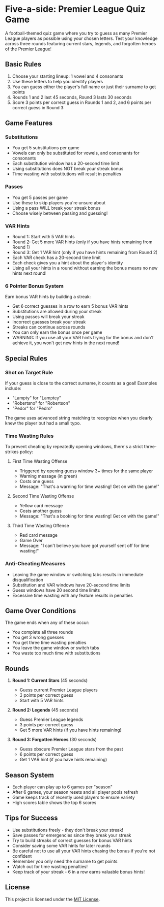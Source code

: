 # Five-a-side: Premier League Quiz Game

A football-themed quiz game where you try to guess as many Premier League players as possible using your chosen letters. Test your knowledge across three rounds featuring current stars, legends, and forgotten heroes of the Premier League!

## Basic Rules

1. Choose your starting lineup: 1 vowel and 4 consonants
2. Use these letters to help you identify players
3. You can guess either the player's full name or just their surname to get points
4. Rounds 1 and 2 last 45 seconds, Round 3 lasts 30 seconds
5. Score 3 points per correct guess in Rounds 1 and 2, and 6 points per correct guess in Round 3

## Game Features

### Substitutions

- You get 5 substitutions per game
- Vowels can only be substituted for vowels, and consonants for consonants
- Each substitution window has a 20-second time limit
- Using substitutions does NOT break your streak bonus
- Time wasting with substitutions will result in penalties

### Passes

- You get 5 passes per game
- Use these to skip players you're unsure about
- Using a pass WILL break your streak bonus
- Choose wisely between passing and guessing!

### VAR Hints

- Round 1: Start with 5 VAR hints
- Round 2: Get 5 more VAR hints (only if you have hints remaining from Round 1)
- Round 3: Get 1 VAR hint (only if you have hints remaining from Round 2)
- Each VAR check has a 20-second time limit
- Each check gives you a hint about the player's identity
- Using all your hints in a round without earning the bonus means no new hints next round!

### 6 Pointer Bonus System

Earn bonus VAR hints by building a streak:

- Get 6 correct guesses in a row to earn 5 bonus VAR hints
- Substitutions are allowed during your streak
- Using passes will break your streak
- Incorrect guesses break your streak
- Streaks can continue across rounds
- You can only earn the bonus once per game
- WARNING: If you use all your VAR hints trying for the bonus and don't achieve it, you won't get new hints in the next round!

## Special Rules

### Shot on Target Rule

If your guess is close to the correct surname, it counts as a goal! Examples include:

- "Lampty" for "Lamptey"
- "Robertsno" for "Robertson"
- "Pedor" for "Pedro"

The game uses advanced string matching to recognize when you clearly knew the player but had a small typo.

### Time Wasting Rules

To prevent cheating by repeatedly opening windows, there's a strict three-strikes policy:

1. First Time Wasting Offense

   - Triggered by opening guess window 3+ times for the same player
   - Warning message (in green)
   - Costs one guess
   - Message: "That's a warning for time wasting! Get on with the game!"

2. Second Time Wasting Offense

   - Yellow card message
   - Costs another guess
   - Message: "That's a booking for time wasting! Get on with the game!"

3. Third Time Wasting Offense
   - Red card message
   - Game Over
   - Message: "I can't believe you have got yourself sent off for time wasting!"

### Anti-Cheating Measures

- Leaving the game window or switching tabs results in immediate disqualification
- Substitution and VAR windows have 20-second time limits
- Guess windows have 20 second time limits
- Excessive time wasting with any feature results in penalties

## Game Over Conditions

The game ends when any of these occur:

- You complete all three rounds
- You get 3 wrong guesses
- You get three time wasting penalties
- You leave the game window or switch tabs
- You waste too much time with substitutions

## Rounds

1. **Round 1: Current Stars** (45 seconds)

   - Guess current Premier League players
   - 3 points per correct guess
   - Start with 5 VAR hints

2. **Round 2: Legends** (45 seconds)

   - Guess Premier League legends
   - 3 points per correct guess
   - Get 5 more VAR hints (if you have hints remaining)

3. **Round 3: Forgotten Heroes** (30 seconds)
   - Guess obscure Premier League stars from the past
   - 6 points per correct guess
   - Get 1 VAR hint (if you have hints remaining)

## Season System

- Each player can play up to 6 games per "season"
- After 6 games, your season resets and all player pools refresh
- Game keeps track of recently used players to ensure variety
- High scores table shows the top 6 scores

## Tips for Success

- Use substitutions freely - they don't break your streak!
- Save passes for emergencies since they break your streak
- Try to build streaks of correct guesses for bonus VAR hints
- Consider saving some VAR hints for later rounds
- Be careful not to use all your VAR hints chasing the bonus if you're not confident
- Remember you only need the surname to get points
- Watch out for time wasting penalties!
- Keep track of your streak - 6 in a row earns valuable bonus hints!

## License

This project is licensed under the [MIT License](LICENSE).

